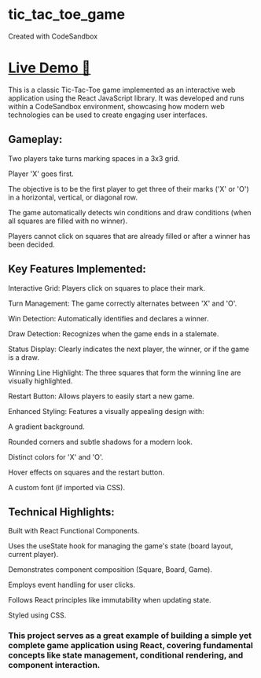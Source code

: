 # tic_tac_toe_game
Created with CodeSandbox

# [Live Demo 🚀](https://tic-tac-toe-game-7gak.vercel.app/)

This is a classic Tic-Tac-Toe game implemented as an interactive web application using the React JavaScript library. It was developed and runs within a CodeSandbox environment, showcasing how modern web technologies can be used to create engaging user interfaces.

## Gameplay:

Two players take turns marking spaces in a 3x3 grid.

Player 'X' goes first.

The objective is to be the first player to get three of their marks ('X' or 'O') in a horizontal, vertical, or diagonal row.

The game automatically detects win conditions and draw conditions (when all squares are filled with no winner).

Players cannot click on squares that are already filled or after a winner has been decided.

## Key Features Implemented:

Interactive Grid: Players click on squares to place their mark.

Turn Management: The game correctly alternates between 'X' and 'O'.

Win Detection: Automatically identifies and declares a winner.

Draw Detection: Recognizes when the game ends in a stalemate.

Status Display: Clearly indicates the next player, the winner, or if the game is a draw.

Winning Line Highlight: The three squares that form the winning line are visually highlighted.

Restart Button: Allows players to easily start a new game.

Enhanced Styling: Features a visually appealing design with:

A gradient background.

Rounded corners and subtle shadows for a modern look.

Distinct colors for 'X' and 'O'.

Hover effects on squares and the restart button.

A custom font (if imported via CSS).

## Technical Highlights:

Built with React Functional Components.

Uses the useState hook for managing the game's state (board layout, current player).

Demonstrates component composition (Square, Board, Game).

Employs event handling for user clicks.

Follows React principles like immutability when updating state.

Styled using CSS.

### This project serves as a great example of building a simple yet complete game application using React, covering fundamental concepts like state management, conditional rendering, and component interaction.
